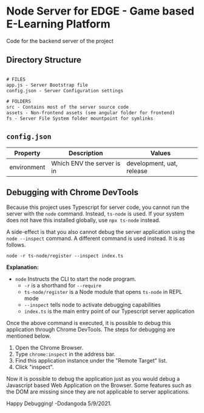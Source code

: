 # Node Server for EDGE - Game based E-Learning Platform

Code for the backend server of the project

## Directory Structure

```txt

# FILES
app.js - Server Bootstrap file
config.json - Server Configuration settings

# FOLDERS
src - Contains most of the server source code
assets - Non-frontend assets (see angular folder for frontend)
fs - Server File System folder mountpoint for symlinks

```


## `config.json`

| Property               | Description                                | Values                    |
| ---------------------- | ------------------------------------------ | --------------------------|
| environment            | Which ENV the server is in                 | development, uat, release |


## Debugging with Chrome DevTools

Because this project uses Typescript for server code, you cannot run the server with the `node` command. Instead, `ts-node` is used. If your system does not have this installed globally, use `npx ts-node` instead.

A side-effect is that you also cannot debug the server application using the `node --inspect` command. A different command is used instead. It is as follows.

```shell
node -r ts-node/register --inspect index.ts
```

__Explanation:__
- `node` Instructs the CLI to start the node program.
    - `-r` is a shorthand for `--require`
    - `ts-node/register` is a Node module that opens `ts-node` in REPL mode
    - `--inspect` tells node to activate debugging capabilities
    - `index.ts` is the main entry point of our Typescript server application

Once the above command is executed, it is possible to debug this application through Chrome DevTools. The steps for debugging are mentioned below.

1. Open the Chrome Browser.
2. Type `chrome:inspect` in the address bar.
3. Find this application instance under the "Remote Target" list.
4. Click "inspect".

Now it is possible to debug the application just as you would debug a Javascript based Web Application on the Browser. Some features such as the DOM are missing since they are not applicable to server applications.

Happy Debugging!
-Dodangoda 5/9/2021.